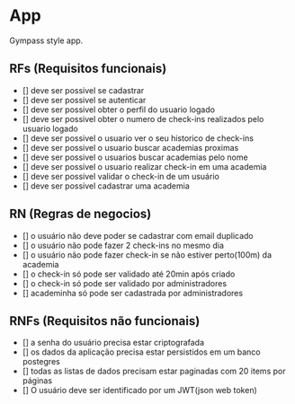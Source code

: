 # App

Gympass style app.

## RFs (Requisitos funcionais)

- [] deve ser possivel se cadastrar
- [] deve ser possivel se autenticar
- [] deve ser possivel obter o perfil do usuario logado
- [] deve ser possivel obter o numero de check-ins realizados pelo usuario logado
- [] deve ser possivel o usuario ver o seu historico de check-ins
- [] deve ser possivel o usuario buscar academias proximas
- [] deve ser possivel o usuarios buscar academias pelo nome
- [] deve ser possivel o usuario realizar check-in em uma academia
- [] deve ser possivel validar o check-in de um usuário
- [] deve ser possivel cadastrar uma academia 

## RN (Regras de negocios)

- [] o usuário não deve poder se cadastrar com email duplicado
- [] o usuário não pode fazer 2 check-ins no mesmo dia
- [] o usuário não pode fazer check-in se não estiver perto(100m) da academia
- [] o check-in só pode ser validado até 20min após criado
- [] o check-in só pode ser validado por administradores
- [] academinha só pode ser cadastrada por administradores


## RNFs (Requisitos não funcionais)

- [] a senha do usuário precisa estar criptografada
- [] os dados da aplicação precisa estar persistidos em um banco postegres
- [] todas as listas de dados precisam estar paginadas com 20 items por páginas
- [] O usuário deve ser identificado por um JWT(json web token)